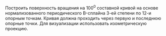 Построить поверхность вращения на 100<sup>0</sup> составной кривой на основе нормализованного периодического B-сплайна 3-ей степени по 12-и опорным точкам. Кривая должна проходить через первую и последнюю опорные точки. Для визуализации использовать изометрическую проекцию.